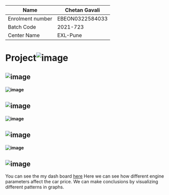 Name | Chetan Gavali
--- | --
Enrolment number | EBEON0322584033
Batch Code | 2021-723
Center Name | EXL-Pune
# Project![image](https://user-images.githubusercontent.com/89082316/185776881-507e5d61-fa43-44da-81ed-f3466f5729c1.png)
## ![image](https://user-images.githubusercontent.com/89082316/185777264-941d00b3-e8e8-46a7-813b-6c99dfeefdea.png)
#### ![image](https://user-images.githubusercontent.com/89082316/185777286-da780df1-d406-4289-996b-b41c6fc4a319.png)
## ![image](https://user-images.githubusercontent.com/89082316/185777352-9e335511-f195-42f9-8fe3-c32a9ac161df.png)
#### ![image](https://user-images.githubusercontent.com/89082316/185777363-318ab82c-f371-4e98-a209-9ed5f12b3001.png)
## ![image](https://user-images.githubusercontent.com/89082316/185777379-393c039c-87f4-4f66-8249-239b1be2b64f.png)
#### ![image](https://user-images.githubusercontent.com/89082316/185777390-094ac604-6f0f-450b-b39f-0f6ae66a4bfd.png)
## ![image](https://user-images.githubusercontent.com/89082316/185777417-40d2570e-1999-402e-a6b7-554700d3680f.png)
You can see the my dash board [here](https://public.tableau.com/app/profile/chetan.gavali/viz/CarPriceWithEngineParameters/DashboardonCarPriceWithEngineSpecification?publish=yes)
Here we can see how different engine parameters affect the car price.
We can make conclusions by visualizing different patterns in graphs.
